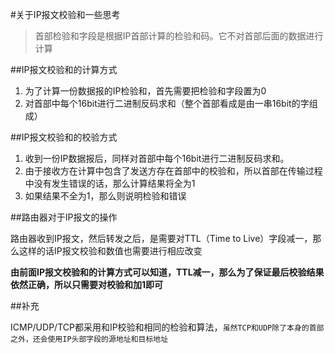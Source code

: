 #关于IP报文校验和一些思考

> 首部检验和字段是根据IP首部计算的检验和码。它不对首部后面的数据进行计算


##IP报文校验和的计算方式

1. 为了计算一份数据报的IP检验和，首先需要把检验和字段置为0
2. 对首部中每个16bit进行二进制反码求和（整个首部看成是由一串16bit的字组成）

##IP报文校验和的校验方式

1. 收到一份IP数据报后，同样对首部中每个16bit进行二进制反码求和。
2. 由于接收方在计算中包含了发送方存在首部中的校验和，所以首部在传输过程中没有发生错误的话，那么计算结果将全为1
3. 如果结果不全为1，那么则说明检验和错误

##路由器对于IP报文的操作

路由器收到IP报文，然后转发之后，是需要对TTL（Time to Live）字段减一，那么这样的话IP报文校验和数值也需要进行相应改变

**由前面IP报文校验和的计算方式可以知道，TTL减一，那么为了保证最后校验结果依然正确，所以只需要对校验和加1即可**

##补充

ICMP/UDP/TCP都采用和IP校验和相同的检验和算法，`虽然TCP和UDP除了本身的首部之外，还会使用IP头部字段的源地址和目标地址`

